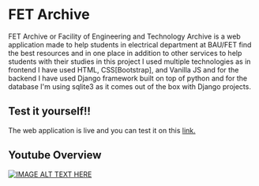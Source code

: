# FET Archive

FET Archive or Facility of Engineering and Technology Archive is a web application made to help students in electrical department at BAU/FET find the best resources and in one place in addition to other services to help students with their studies in this project I used multiple technologies as in frontend I have used HTML, CSS[Bootstrap], and Vanilla JS and for the backend I have used Django framework built on top of python and for the database I'm using sqlite3 as it comes out of the box with Django projects.  

## Test it yourself!!
The web application is live and you can test it on this [link.](https://electricfet.up.railway.app/)

## Youtube Overview
[![IMAGE ALT TEXT HERE](https://img.youtube.com/vi/WnxEk5nkAxU/0.jpg)](https://www.youtube.com/watch?v=WnxEk5nkAxU)
